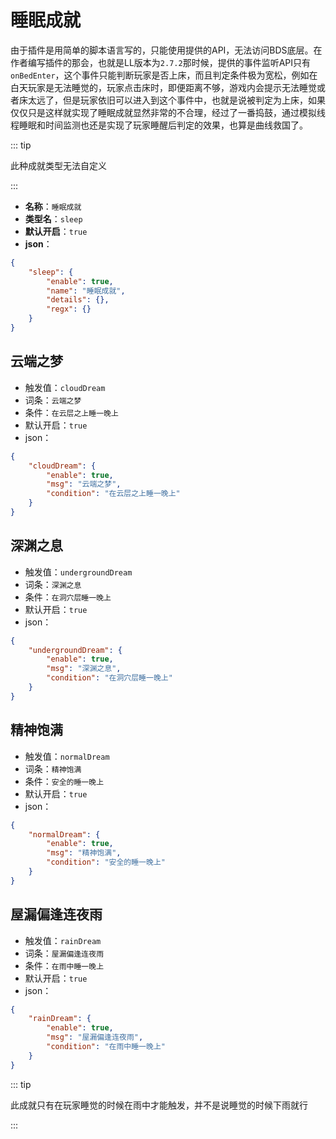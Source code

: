 # 睡眠成就

由于插件是用简单的脚本语言写的，只能使用提供的API，无法访问BDS底层。在作者编写插件的那会，也就是LL版本为`2.7.2`那时候，提供的事件监听API只有`onBedEnter`，这个事件只能判断玩家是否上床，而且判定条件极为宽松，例如在白天玩家是无法睡觉的，玩家点击床时，即便距离不够，游戏内会提示无法睡觉或者床太远了，但是玩家依旧可以进入到这个事件中，也就是说被判定为上床，如果仅仅只是这样就实现了睡眠成就显然非常的不合理，经过了一番捣鼓，通过模拟线程睡眠和时间监测也还是实现了玩家睡醒后判定的效果，也算是曲线救国了。



::: tip

此种成就类型无法自定义

:::



- **名称**：`睡眠成就`
- **类型名**：`sleep`
- **默认开启**：`true`
- **json**：

```json
{
	"sleep": {
		"enable": true,
		"name": "睡眠成就",
		"details": {},
		"regx": {}
	}
}
```




## 云端之梦

- 触发值：`cloudDream`
- 词条：`云端之梦`
- 条件：`在云层之上睡一晚上`
- 默认开启：`true`
- json：

```json
{
	"cloudDream": {
		"enable": true,
		"msg": "云端之梦",
		"condition": "在云层之上睡一晚上"
	}
}
```


## 深渊之息

- 触发值：`undergroundDream`
- 词条：`深渊之息`
- 条件：`在洞穴层睡一晚上`
- 默认开启：`true`
- json：

```json
{
	"undergroundDream": {
		"enable": true,
		"msg": "深渊之息",
		"condition": "在洞穴层睡一晚上"
	}
}
```


## 精神饱满

- 触发值：`normalDream`
- 词条：`精神饱满`
- 条件：`安全的睡一晚上`
- 默认开启：`true`
- json：

```json
{
	"normalDream": {
		"enable": true,
		"msg": "精神饱满",
		"condition": "安全的睡一晚上"
	}
}
```


## 屋漏偏逢连夜雨

- 触发值：`rainDream`
- 词条：`屋漏偏逢连夜雨`
- 条件：`在雨中睡一晚上`
- 默认开启：`true`
- json：

```json
{
	"rainDream": {
		"enable": true,
		"msg": "屋漏偏逢连夜雨",
		"condition": "在雨中睡一晚上"
	}
}
```

::: tip

此成就只有在玩家睡觉的时候在雨中才能触发，并不是说睡觉的时候下雨就行

:::

